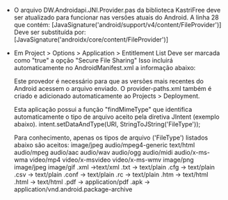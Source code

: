 - O arquivo DW.Androidapi.JNI.Provider.pas da biblioteca KastriFree deve ser atualizado para funcionar nas versões atuais do Android.
  A linha 28 que contém:
  [JavaSignature('android/support/v4/content/FileProvider')]
  Deve ser substituída por:
  [JavaSignature('androidx/core/content/FileProvider')]

- Em Project > Options > Application > Entitlement List
  Deve ser marcada como "true" a opção "Secure File Sharing"
  Isso incluirá automaticamente no AndroidManifest.xml a informação abaixo:

  <provider
  android:name="android.support.v4.content.FileProvider"
  android:authorities="com.embarcadero.myappname.fileprovider"
  android:exported="false"
  android:grantUriPermissions="true">
  <meta-data
    android:name="android.support.FILE_PROVIDER_PATHS"
    android:resource="@xml/provider_paths" />
  </provider>

  Este provedor é necessário para que as versões mais recentes do Android acessem o arquivo enviado.
  O provider-paths.xml também é criado e adicionado automaticamente ao Projects > Deployment.

  Esta aplicação possui a função "findMimeType" que identifica 
  automaticamente o tipo de arquivo aceito pela diretiva JIntent (exemplo abaixo).
  intent.setDataAndType(URI, StringToJString('FileType'));

  Para conhecimento, apenas os tipos de arquivo ('FileType') listados abaixo são aceitos:
  image/jpeg
  audio/mpeg4-generic
  text/html
  audio/mpeg
  audio/aac
  audio/wav
  audio/ogg
  audio/midi
  audio/x-ms-wma
  video/mp4
  video/x-msvideo
  video/x-ms-wmv
  image/png
  image/jpeg
  image/gif
  .xml ->text/xml
  .txt -> text/plain
  .cfg -> text/plain
  .csv -> text/plain
  .conf -> text/plain
  .rc -> text/plain
  .htm -> text/html
  .html -> text/html
  .pdf -> application/pdf
  .apk -> application/vnd.android.package-archive
